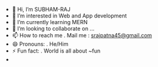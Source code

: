 - 👋 Hi, I’m SUBHAM-RAJ
- 👀 I’m interested in Web and App development
- 🌱 I’m currently learning MERN
- 💞️ I’m looking to collaborate on ...
- 📫 How to reach me . Mail me : srajpatna45@gmail.com
- 😄 Pronouns: . He/Him
- ⚡ Fun fact: . World is all about ~fun
- 

<!---
SUBHAM-RAJ-01/SUBHAM-RAJ-01 is a ✨ special ✨ repository because its `README.md` (this file) appears on your GitHub profile.
You can click the Preview link to take a look at your changes.
--->
